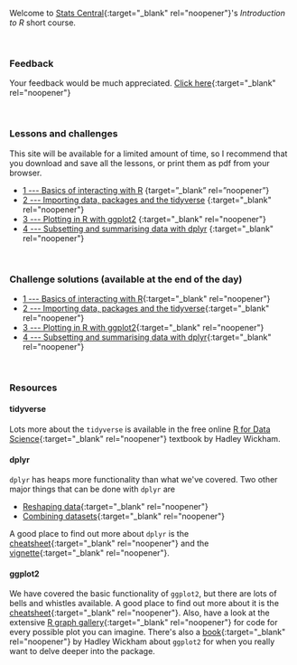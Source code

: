 Welcome to [Stats Central](https://www.analytical.unsw.edu.au/facilities/stats-central){:target="_blank" rel="noopener"}'s *Introduction to R* short course.

<br>

### Feedback

Your feedback would be much appreciated. [Click here](https://forms.gle/14SNJN3GMQsjoLmL7){:target="_blank" rel="noopener"}

<br>

### Lessons and challenges

This site will be available for a limited amount of time, so I recommend that you download and save all the lessons, or print them as pdf from your browser.

* [1 --- Basics of interacting with R](Lessons/basics.html) {target=”_blank” rel=”noopener”}
* [2 --- Importing data, packages and the tidyverse](Lessons/import_package_tidy.html) {:target="_blank" rel="noopener"}
* [3 --- Plotting in R with ggplot2](Lessons/ggplot2Intro.html) {:target="_blank" rel="noopener"} 
* [4 --- Subsetting and summarising data with dplyr](Lessons/dplyrIntro.html) {:target="_blank" rel="noopener"} 

<br>

### Challenge solutions (available at the end of the day)


* [1 --- Basics of interacting with R](Lessons/basics_sol.html){:target="_blank" rel="noopener"}
* [2 --- Importing data, packages and the tidyverse](Lessons/import_package_tidy_sol.html){:target="_blank" rel="noopener"}
* [3 --- Plotting in R with ggplot2](Lessons/ggplot2Intro_sol.html){:target="_blank" rel="noopener"} 
* [4 --- Subsetting and summarising data with dplyr](Lessons/dplyrIntro_sol.html){:target="_blank" rel="noopener"} 


<br>

### Resources

#### tidyverse

Lots more about the `tidyverse` is available in the free online [R for Data Science](https://r4ds.had.co.nz/){:target="_blank" rel="noopener"} textbook by Hadley Wickham.


#### dplyr

`dplyr` has heaps more functionality than what we've covered. Two other major things that can be done with `dplyr` are

- [Reshaping data](https://cengel.github.io/R-data-wrangling/tidyr.html){:target="_blank" rel="noopener"}
- [Combining datasets](https://rpubs.com/williamsurles/293454){:target="_blank" rel="noopener"}

A good place to find out more about `dplyr` is the [cheatsheet](https://rstudio.com/wp-content/uploads/2015/02/data-wrangling-cheatsheet.pdf){:target="_blank" rel="noopener"} and the [vignette](https://cran.r-project.org/web/packages/dplyr/vignettes/dplyr.html){:target="_blank" rel="noopener"}.

#### ggplot2

We have covered the basic functionality of `ggplot2`, but there are lots of bells and whistles available. A good place to find out more about it is the [cheatsheet](https://rstudio.com/wp-content/uploads/2016/11/ggplot2-cheatsheet-2.1.pdf){:target="_blank" rel="noopener"}. Also, have a look at the extensive [R graph gallery](https://www.r-graph-gallery.com/){:target="_blank" rel="noopener"} for code for every possible plot you can imagine. There's also a [book](https://ggplot2-book.org/index.html){:target="_blank" rel="noopener"} by Hadley Wickham about `ggplot2` for when you really want to delve deeper into the package.

